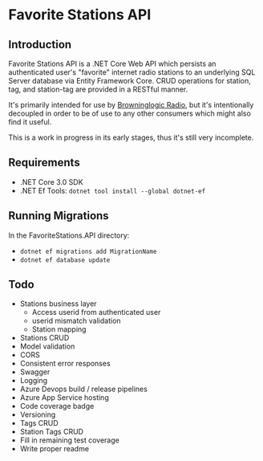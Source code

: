 # Favorite Stations API

## Introduction
Favorite Stations API is a .NET Core Web API which persists an authenticated user's "favorite" internet radio stations to an underlying SQL Server database via Entity Framework Core.  CRUD operations for station, tag, and station-tag are provided in a RESTful manner.

It's primarily intended for use by [Browninglogic Radio](https://github.com/pfbrowning/ng-radio), but it's intentionally decoupled in order to be of use to any other consumers which might also find it useful.

This is a work in progress in its early stages, thus it's still very incomplete.

## Requirements
* .NET Core 3.0 SDK
* .NET Ef Tools: `dotnet tool install --global dotnet-ef`

## Running Migrations
In the FavoriteStations.API directory:
* `dotnet ef migrations add MigrationName`
* `dotnet ef database update`

## Todo
* Stations business layer
  * Access userid from authenticated user
  * userid mismatch validation
  * Station mapping
* Stations CRUD
* Model validation
* CORS
* Consistent error responses
* Swagger
* Logging
* Azure Devops build / release pipelines
* Azure App Service hosting
* Code coverage badge
* Versioning
* Tags CRUD
* Station Tags CRUD
* Fill in remaining test coverage
* Write proper readme